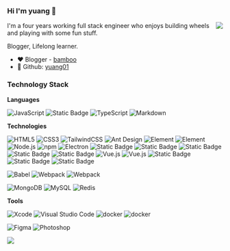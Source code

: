 ### Hi I'm yuang 👋

<img align="right" src="https://github-readme-stats.vercel.app/api?username=yuang01&show_icons=true&icon_color=0366d6&text_color=24292e&bg_color=ffffff&hide_title=true" />

I'm a four years working full stack engineer who enjoys building wheels and playing with some fun stuff.

Blogger, Lifelong learner. 

- ❤ Blogger - [bamboo](https://yuang01.github.io)
- 👦 Github: [yuang01](https://github.com/yuang01)

### Technology Stack

**Languages**

![JavaScript](https://img.shields.io/badge/JavaScript-%23323330.svg?logo=javascript&logoColor=%23F7DF1E&style=flat-square)
<img alt="Static Badge" src="https://img.shields.io/badge/java-%233a75b0?style=flat&logo=spring&logoColor=%23fff">
![TypeScript](https://img.shields.io/badge/Typescript-%23007acc.svg?logo=typescript&logoColor=white&style=flat-square)
![Markdown](https://img.shields.io/badge/-Markdown-000?&logo=Markdown)

**Technologies**

<img src="https://img.shields.io/badge/Html5-%23e34f26.svg?logo=html5&logoColor=white&style=flat-square" alt="HTML5" /> <img src="https://img.shields.io/badge/CSS3-%231572b6.svg?logo=css3&logoColor=white&style=flat-square" alt="CSS3" />   <img src="https://img.shields.io/badge/UnoCss-%2338b2ac.svg?logo=tailwind-css&logoColor=white&style=flat-square" alt="TailwindCSS" /> <img src="https://img.shields.io/badge/ant%20design-%230170fe.svg?logo=Ant-design&logoColor=white&style=flat-square" alt="Ant Design" /> <img src="https://img.shields.io/badge/Element-%2347a1ff.svg?logo=Element&logoColor=white&style=flat-square" alt="Element" /> <img src="https://img.shields.io/badge/Hexo-%230e83cd.svg?logo=Hexo&logoColor=white&style=flat-square" alt="Element" /> <img src="https://img.shields.io/badge/Node.js-%2343853d.svg?logo=node.js&logoColor=white&style=flat-square" alt="Node.js" /> <img src="https://img.shields.io/badge/NPM-%23cb0000.svg?logo=npm&logoColor=white&style=flat-square" alt="npm" /> <img src="https://img.shields.io/badge/Electron-%231572b6.svg?logo=Electron&logoColor=white&style=flat-square" alt="Electron">  <img alt="Static Badge" src="https://img.shields.io/badge/flutter-%230468d7?style=flat-square&logo=flutter"> <img alt="Static Badge" src="https://img.shields.io/badge/uniApp-%2342b983?style=flat-square&logo=unpkg"> <img alt="Static Badge" src="https://img.shields.io/badge/SpringBoot-%2364d21c?style=flat-square&logo=springboot"> <img alt="Static Badge" src="https://img.shields.io/badge/nuxt.js-%2300c58e?style=flat-square&logo=nuxt"> <img alt="Static Badge" src="https://img.shields.io/badge/jeecgBoot-%23136fff?style=flat-square"> <img src="https://img.shields.io/badge/Vue2.js-%2335495e.svg?logo=Vue.js&logoColor=%234fc08d&style=flat-square" alt="Vue.js" /> <img src="https://img.shields.io/badge/Vue3.js-%2335495e.svg?logo=Vue.js&logoColor=%234fc08d&style=flat-square" alt="Vue.js" /> <img alt="Static Badge" src="https://img.shields.io/badge/%E5%BE%AE%E4%BF%A1%E5%B0%8F%E7%A8%8B%E5%BA%8F-%2307c160?style=flat-square&logo=wechat&logoColor=%23fff"> <img alt="Static Badge" src="https://img.shields.io/badge/Echarts-%23F72C5B?style=flat-square&logo=apacheecharts&logoColor=%23fff"> <img alt="Static Badge" src="https://img.shields.io/badge/scss-%23cc6699?style=flat-square&logo=sass&logoColor=%23fff">





<img src="https://img.shields.io/badge/Babel-%23323330.svg?logo=babel&logoColor=%23f9dc3e&style=flat-square" alt="Babel" /> <img src="https://img.shields.io/badge/Webpack-%231e72b3.svg?logo=Webpack&logoColor=white&style=flat-square" alt="Webpack" /> 
<img src="https://img.shields.io/badge/Vite-%23000000.svg?logo=vite&logoColor=blue&style=flat-square" alt="Webpack" >

<img src="https://img.shields.io/badge/Mongodb-%234ea94b.svg?logo=Mongodb&logoColor=white&style=flat-square" alt="MongoDB" /> <img src="https://img.shields.io/badge/Mysql-%234479a1.svg?logo=MySQL&logoColor=white&style=flat-square" alt="MySQL" /> <img src="https://img.shields.io/badge/Redis-%23a51f17.svg?logo=redis&logoColor=white&style=flat-square" alt="Redis" />


**Tools**

<img src="https://img.shields.io/badge/Xcode-%23007acc.svg?logo=xcode&logoColor=white&style=flat-square" alt="Xcode" /> <img src="https://img.shields.io/badge/Visual%20studio%20code-%230078d7.svg?logo=visual-studio-code&logoColor=white&style=flat-square" alt="Visual Studio Code" /> <img src="https://img.shields.io/badge/Docker-%23000000.svg?logo=Docker&logoColor=blue&style=flat-square" alt="docker" /> <img src="https://img.shields.io/badge/Github-%23000000.svg?logo=github&logoColor=white&style=flat-square" alt="docker" /> 

<img src="https://img.shields.io/badge/Figma-%23f24e1e.svg?logo=Figma&logoColor=white&style=flat-square" alt="Figma" /> <img src="https://img.shields.io/badge/Photoshop-%2331a8ff.svg?logo=adobe-photoshop&logoColor=white&style=flat-square" alt="Photoshop" />





<p>
    <a href="https://yuang01.github.io/">
      <img src="https://github-profile-trophy.vercel.app/?username=yuang01&theme=flat&title=Stars,Followers,Commit,MultiLanguage&margin-w=5&row=1&column=4" />
    </a>
</p>

